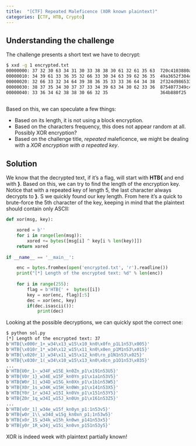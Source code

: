 ```yaml
---
title:  "[CTF] Repeated Maleficence (XOR known plaintext)"
categories: [CTF, HTB, Crypto]
---
```


## Understanding the challenge

The challenge presents a short text we have to decrypt:

```bash
$ xxd -g 1 encrypted.txt 
00000000: 37 32 30 63 34 31 30 33 38 38 30 61 32 61 35 63  720c4103880a2a5c
00000010: 34 39 61 33 36 35 32 66 33 30 34 63 39 62 36 35  49a3652f304c9b65
00000020: 32 66 33 32 34 64 39 38 36 35 33 33 36 64 34 38  2f324d9865336d48
00000030: 38 37 35 34 30 37 37 33 34 39 63 34 30 62 33 36  8754077349c40b36
00000040: 33 36 34 62 38 38 30 66 32 35                    364b880f25
                                                          
```

Based on this, we can speculate a few things:

* Based on its length, it is not using a block encryption.
* Based on the characters frequency, this does not appear random at all. Possibly XOR encryption?
* Based on the challenge title, *repeated* maleficence, we might be dealing with a *XOR encryption with a repeated key*.

## Solution

We know that the decrypted text, if it’s a flag, will start with **HTB{** and end with **}**. Based on this, we can try to find the length of the encryption key. Notice that with a repeated key of length 5, the last character always decrypts to **}**. S we quickly found our key length. From here it’s a quick to brute-force the 5th character of the key, keeping in mind that the plaintext should contain only ASCII:

```python
def xor(msg, key):

    xored = b''
    for i in range(len(msg)):
        xored += bytes([msg[i] ^ key[i % len(key)]])
    return xored
          
if __name__ == '__main__':

    enc = bytes.fromhex(open('encrypted.txt', 'r').readline())
    print("[*] Length of the encrypted text: %d" % len(enc))
    
    for i in range(255):        
        flag = b'HTB{' +  bytes([i])
        key = xor(enc, flag)[:5]
        dec = xor(enc, key)
        if(dec.isascii()):
            print(dec)
```

Looking at the possible decryptions, we can quickly spot the correct one:

```bash
$ python sol.py
[*] Length of the encrypted text: 37
b'HTB{\x000r_1+_w34\x13_w15\x10_kn0\x0fn_p1L1n53\x005}'
b'HTB{\x010r_1*_w34\x12_w15\x11_kn0\x0en_p1M1n53\x015}'
b'HTB{\x020r_1)_w34\x11_w15\x12_kn0\rn_p1N1n53\x025}'
b'HTB{\x030r_1(_w34\x10_w15\x13_kn0\x0cn_p1O1n53\x035}'
...
b'HTB{U0r_1~_w34F_w15E_kn0Zn_p1\x191n53U5}'
b'HTB{V0r_1}_w34E_w15F_kn0Yn_p1\x1a1n53V5}'
b'HTB{W0r_1|_w34D_w15G_kn0Xn_p1\x1b1n53W5}'
b'HTB{X0r_1s_w34K_w15H_kn0Wn_p1\x141n53X5}'
b'HTB{Y0r_1r_w34J_w15I_kn0Vn_p1\x151n53Y5}'
b'HTB{Z0r_1q_w34I_w15J_kn0Un_p1\x161n53Z5}'
...
b'HTB{v0r_1]_w34e_w15f_kn0yn_p1:1n53v5}'
b'HTB{w0r_1\\_w34d_w15g_kn0xn_p1;1n53w5}'
b'HTB{x0r_1S_w34k_w15h_kn0wn_p141n53x5}'
b'HTB{y0r_1R_w34j_w15i_kn0vn_p151n53y5}'
```

XOR is indeed week with plaintext partially known!
